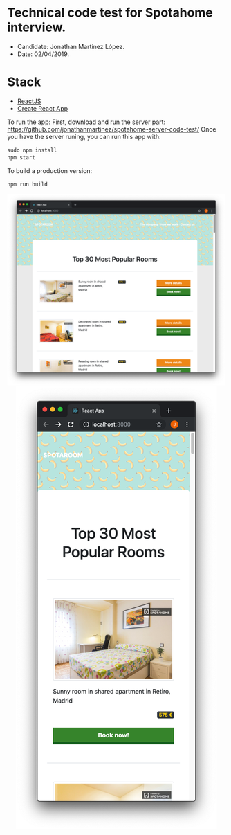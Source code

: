 # Technical code test for Spotahome interview.

* Candidate: Jonathan Martínez López.
* Date: 02/04/2019.

# Stack

* [ReactJS](https://facebook.github.io/react/)
* [Create React App](https://github.com/facebookincubator/create-react-app)

To run the app:
First, download and run the server part: https://github.com/jonathanmartinez/spotahome-server-code-test/
Once you have the server runing, you can run this app with:
```javascript
sudo npm install
npm start
```

To build a production version:
```javascript
npm run build
```

<div align="center">
    <img src="https://github.com/jonathanmartinez/spotahome-code-test/blob/master/demo.png?raw=true" alt="Demo">
    <br>
    <img src="https://github.com/jonathanmartinez/spotahome-code-test/blob/master/demo2.png?raw=true" alt="Demo">
</div>
